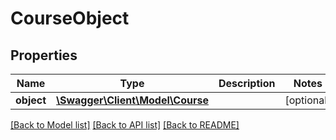 # CourseObject

## Properties
Name | Type | Description | Notes
------------ | ------------- | ------------- | -------------
**object** | [**\Swagger\Client\Model\Course**](Course.md) |  | [optional] 

[[Back to Model list]](../../README.md#documentation-for-models) [[Back to API list]](../../README.md#documentation-for-api-endpoints) [[Back to README]](../../README.md)

